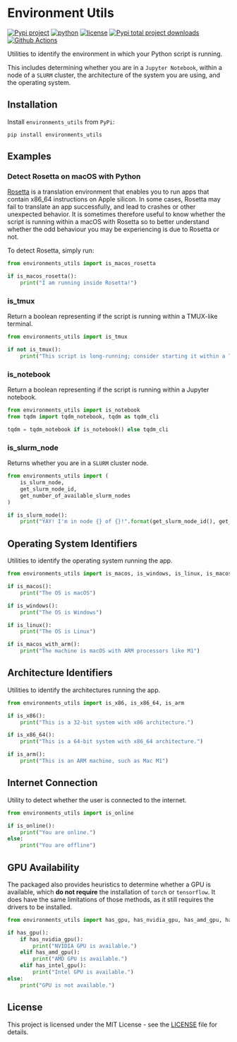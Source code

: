 # Environment Utils

[![Pypi project](https://badge.fury.io/py/environments-utils.svg)](https://badge.fury.io/py/environments-utils)
[![python](https://img.shields.io/pypi/pyversions/environments-utils)](https://pypi.org/project/environments-utils/)
[![license](https://img.shields.io/pypi/l/environments-utils)](https://pypi.org/project/environments-utils/)
[![Pypi total project downloads](https://pepy.tech/badge/environments-utils)](https://pepy.tech/badge/environments-utils)
[![Github Actions](https://github.com/LucaCappelletti94/environments_utils/actions/workflows/python.yml/badge.svg)](https://github.com/LucaCappelletti94/environments_utils/actions/)

Utilities to identify the environment in which your Python script is running.

This includes determining whether you are in a `Jupyter Notebook`, within a node of a `SLURM` cluster, the architecture of the system you are using, and the operating system.

## Installation

Install `environments_utils` from `PyPi`:

```shell
pip install environments_utils
```

## Examples

### Detect Rosetta on macOS with Python

[Rosetta](https://developer.apple.com/documentation/apple_silicon/about_the_rosetta_translation_environment) is a translation environment that enables you to run apps that contain x86_64 instructions on Apple silicon. In some cases, Rosetta may fail to translate an app successfully, and lead to crashes or other unexpected behavior. It is sometimes therefore useful to know whether the script is running within a macOS with Rosetta so to better understand whether the odd behaviour you may be experiencing is due to Rosetta or not.

To detect Rosetta, simply run:

```python
from environments_utils import is_macos_rosetta

if is_macos_rosetta():
    print("I am running inside Rosetta!")
```

### is_tmux

Return a boolean representing if the script is running within a TMUX-like terminal.

```python
from environments_utils import is_tmux

if not is_tmux():
    print("This script is long-running; consider starting it within a TMUX-like terminal.")
```

### is_notebook

Return a boolean representing if the script is running within a Jupyter notebook.

```python
from environments_utils import is_notebook
from tqdm import tqdm_notebook, tqdm as tqdm_cli

tqdm = tqdm_notebook if is_notebook() else tqdm_cli
```

### is_slurm_node

Returns whether you are in a `SLURM` cluster node.

```python
from environments_utils import (
    is_slurm_node,
    get_slurm_node_id,
    get_number_of_available_slurm_nodes
)

if is_slurm_node():
    print("YAY! I'm in node {} of {}!".format(get_slurm_node_id(), get_number_of_available_slurm_nodes()))
```

## Operating System Identifiers

Utilities to identify the operating system running the app.

```python
from environments_utils import is_macos, is_windows, is_linux, is_macos_with_arm

if is_macos():
    print("The OS is macOS")

if is_windows():
    print("The OS is Windows")

if is_linux():
    print("The OS is Linux")

if is_macos_with_arm():
    print("The machine is macOS with ARM processors like M1")
```

## Architecture Identifiers

Utilities to identify the architectures running the app.

```python
from environments_utils import is_x86, is_x86_64, is_arm

if is_x86():
    print("This is a 32-bit system with x86 architecture.")

if is_x86_64():
    print("This is a 64-bit system with x86_64 architecture.")

if is_arm():
    print("This is an ARM machine, such as Mac M1")
```

## Internet Connection

Utility to detect whether the user is connected to the internet.

```python
from environments_utils import is_online

if is_online():
    print("You are online.")
else:
    print("You are offline")
```

## GPU Availability

The packaged also provides heuristics to determine whether a GPU is available, which **do not require** the installation of `torch` or `tensorflow`. It does have the same limitations of those methods, as it still requires the drivers to be installed.

```python
from environments_utils import has_gpu, has_nvidia_gpu, has_amd_gpu, has_intel_gpu

if has_gpu():
    if has_nvidia_gpu():
        print("NVIDIA GPU is available.")
    elif has_amd_gpu():
        print("AMD GPU is available.")
    elif has_intel_gpu():
        print("Intel GPU is available.")
else:
    print("GPU is not available.")
```

## License

This project is licensed under the MIT License - see the [LICENSE](LICENSE) file for details.
